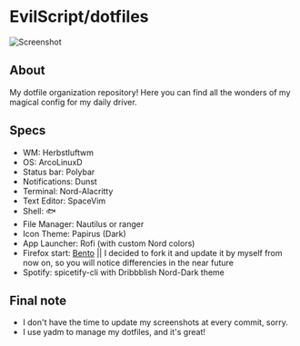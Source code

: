 # EvilScript/dotfiles

![Screenshot](https://i.ibb.co/7RX8VB9/Arco-Linux-2021-03-29-1617013710-screenshot-3840x1080.jpg)

## About
My dotfile organization repository! Here you can find all the wonders of my magical config for my daily driver.

## Specs
- WM: Herbstluftwm
- OS: ArcoLinuxD
- Status bar: Polybar
- Notifications: Dunst
- Terminal: Nord-Alacritty
- Text Editor: SpaceVim
- Shell: 🐟
- File Manager: Nautilus or ranger
- Icon Theme: Papirus (Dark)
- App Launcher: Rofi (with custom Nord colors)
- Firefox start: [Bento](https://github.com/federicotorrielli/Bento)
  || I decided to fork it and update it by myself from now on, so you will notice differencies in the near future
- Spotify: spicetify-cli with Dribbblish Nord-Dark theme

## Final note
- I don't have the time to update my screenshots at every commit, sorry.
- I use yadm to manage my dotfiles, and it's great!
